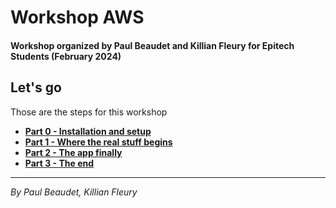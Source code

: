 # Workshop AWS
#### Workshop organized by Paul Beaudet and Killian Fleury for Epitech Students (February 2024)

## Let's go

Those are the steps for this workshop
* [**Part 0 - Installation and setup**](Part_00.md)
* [**Part 1 - Where the real stuff begins**](Part_01.md)
* [**Part 2 - The app finally**](Part_02.md)
* [**Part 3 - The end**](Part_03.md)
---
*By Paul Beaudet, Killian Fleury*
